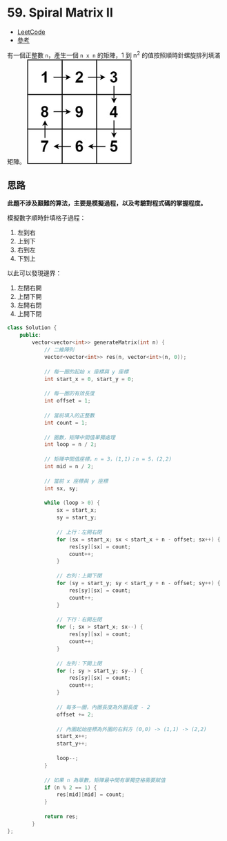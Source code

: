 # 59. Spiral Matrix II

- [LeetCode](https://leetcode.com/problems/spiral-matrix-ii/)
- [參考](https://github.com/youngyangyang04/leetcode-master/blob/master/problems/0059.%E8%9E%BA%E6%97%8B%E7%9F%A9%E9%98%B5II.md)

有一個正整數 `n`，產生一個 `n x n` 的矩陣，1 到 n<sup>2</sup> 的值按照順時針螺旋排列填滿矩陣。
![螺旋矩陣](spiral_matrix_ii.jpeg)


## 思路
**此題不涉及艱難的算法，主要是模擬過程，以及考驗對程式碼的掌握程度。**

模擬數字順時針填格子過程：
1. 左到右
2. 上到下
3. 右到左
4. 下到上

以此可以發現邊界：
1. 左閉右開
2. 上閉下開
3. 左開右閉
4. 上開下閉

```cpp
class Solution {
    public:
        vector<vector<int>> generateMatrix(int n) {
            // 二維陣列
            vector<vector<int>> res(n, vector<int>(n, 0));

            // 每一圈的起始 x 座標與 y 座標
            int start_x = 0, start_y = 0;

            // 每一圈的有效長度
            int offset = 1;

            // 當前填入的正整數
            int count = 1;

            // 圈數，矩陣中間值單獨處理
            int loop = n / 2;

            // 矩陣中間值座標，n = 3，(1,1)；n = 5，(2,2)
            int mid = n / 2;

            // 當前 x 座標與 y 座標
            int sx, sy;

            while (loop > 0) {
                sx = start_x;
                sy = start_y;

                // 上行：左開右閉
                for (sx = start_x; sx < start_x + n - offset; sx++) {
                    res[sy][sx] = count;
                    count++;
                }

                // 右列：上開下閉
                for (sy = start_y; sy < start_y + n - offset; sy++) {
                    res[sy][sx] = count;
                    count++;
                }

                // 下行：右開左閉
                for (; sx > start_x; sx--) {
                    res[sy][sx] = count;
                    count++;
                }

                // 左列：下開上閉
                for (; sy > start_y; sy--) {
                    res[sy][sx] = count;
                    count++;
                }

                // 每多一圈，內圈長度為外圈長度 - 2
                offset += 2;

                // 內圈起始座標為外圈的右斜方 (0,0) -> (1,1) -> (2,2)
                start_x++;
                start_y++;

                loop--;
            }

            // 如果 n 為單數，矩陣最中間有單獨空格需要賦值
            if (n % 2 == 1) {
                res[mid][mid] = count;
            }

            return res;
        }
};
```
